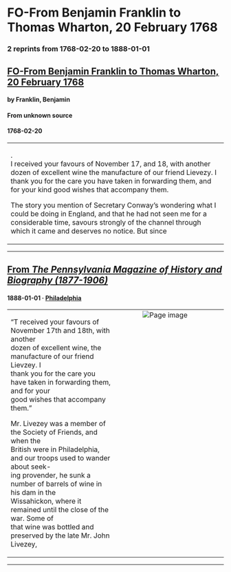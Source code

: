 
# FO-From Benjamin Franklin to Thomas Wharton, 20 February 1768

### 2 reprints from 1768-02-20 to 1888-01-01

## [FO-From Benjamin Franklin to Thomas Wharton, 20 February 1768](https://founders.archives.gov/documents/Franklin/01-15-02-0032)

#### by Franklin, Benjamin

#### From unknown source

#### 1768-02-20

<table style="width: 100%;"><tr><td style="width: 50%">

.  
I received your favours of November 17, and 18, with another dozen of excellent wine the manufacture of our friend Lievezy. I thank you for the care you have taken in forwarding them, and for your kind good wishes that accompany them.  
  
The story you mention of Secretary Conway’s wondering what I could be doing in England, and that he had not seen me for a considerable time, savours strongly of the channel through which it came and deserves no notice. But since
</td></tr></table>

---

## [From _The Pennsylvania Magazine of History and Biography (1877-1906)_](https://archive.org/details/sim_pennsylvania-magazine-of-history-and-biography_1888_12_3/page/n109/mode/1up?view=theater)

#### 1888-01-01 &middot; [Philadelphia](http://dbpedia.org/resource/Philadelphia)

<table style="width: 100%;"><tr><td style="width: 50%">

  
  
“T received your favours of November 17th and 18th, with another  
dozen of excellent wine, the manufacture of our friend Lievzey. I  
thank you for the care you have taken in forwarding them, and for your  
good wishes that accompany them.”  
  
Mr. Livezey was a member of the Society of Friends, and when the  
British were in Philadelphia, and our troops used to wander about seek-  
ing provender, he sunk a number of barrels of wine in his dam in the  
Wissahickon, where it remained until the close of the war. Some of  
that wine was bottled and preserved by the late Mr. John Livezey, 
</td><td style="width: 50%; max-height: 75%; margin: auto; display: block;">
<img alt="Page image" src="https://iiif.archive.org/iiif/sim_pennsylvania-magazine-of-history-and-biography_1888_12_3&#0036;109/pct:24.105691,50.382096,54.227642,10.234716/600,/0/default.jpg"/>
</td>
</tr></table>

---

